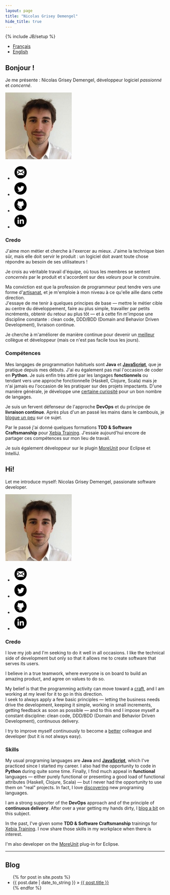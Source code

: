 ```yaml
---
layout: page
title: "Nicolas Grisey Demengel"
hide_title: true
---
```

{% include JB/setup %}

<ul id="index-tabs" class="nav nav-tabs">
  <li class="active"><a href="#intro-fr">Français</a></li>
  <li><a href="#intro-en">English</a></li>
</ul>

<div id="intro-fr">

<h2>Bonjour !</h2>

<p>Je me présente : Nicolas Grisey Demengel, développeur logiciel <em>passionné</em> et <em>concerné</em>.</p>

<div id="me">
  <img id="photo" src="img/photo.jpeg" alt="Photo de Nicolas" />
  <ul id="social">
    <li><a href="mailto:nicolas.demengel@gmail.com" title="Contactez-moi !" target="_blank"><img src="/img/iconmonstr-email-9-icon-48.png" alt="Logo Email" /></a></li>
    <li><a href="https://twitter.com/NicolasDemengel" title="Mon compte Twitter"><img alt="Logo Twitter" src="/img/iconmonstr-twitter-4-icon-48.png" /></a></li>
    <li><a href="https://github.com/ndemengel" title="Mon compte Github"><img alt="Logo Github" src="/img/iconmonstr-github-9-icon-48.png" /></a></li>
    <li><a href="http://www.linkedin.com/in/nicolasdemengel" title="Mon compte LinkedIn"><img alt="Logo LinkedIn" src="/img/iconmonstr-linkedin-4-icon-48.png" /></a></li>
  </ul>
</div>

<h3>Credo</h3>

<p>J'aime mon métier et cherche à l'exercer au mieux. J'aime la technique bien sûr, mais elle doit servir le produit : un logiciel doit avant toute chose répondre au besoin de ses utilisateurs !</p>

<p>Je crois au véritable travail d'équipe, où tous les membres se sentent <em>concernés</em> par le produit et s'accordent sur des <em>valeurs</em> pour le construire.</p>

<p>Ma conviction est que la profession de programmeur peut tendre vers une forme d'<a href="http://manifesto.softwarecraftsmanship.org/">artisanat</a>, et je m'emploie à mon niveau à ce qu'elle aille dans cette direction.<br>
J'essaye de me tenir à quelques principes de base &mdash; mettre le métier cible au centre du développement, faire au plus simple, travailler par petits incréments, obtenir du retour au plus tôt &mdash; et à cette fin m'impose une discipline constante : clean code, DDD/BDD (Domain and Behavior Driven Development), livraison continue.</p>

<p>Je cherche à m'améliorer de manière continue pour devenir un <a href="http://www.kitchensoap.com/2012/10/25/on-being-a-senior-engineer/">meilleur</a> collègue et développeur (mais ce n'est pas facile tous les jours).</p>

<h3>Compétences</h3>

<p>Mes langages de programmation habituels sont <strong>Java</strong> et <strong><a href="http://blog.xebia.fr/2012/04/12/javascript-core-par-nicolas-demengel-et-francois-sarradin/">JavaScript</a></strong>, que je pratique depuis mes débuts. J'ai eu également pas mal l'occasion de coder en <strong>Python</strong>. Je suis enfin très attiré par les langages <strong>fonctionnels</strong> ou tendant vers une approche fonctionnelle (Haskell, Clojure, Scala) mais je n'ai jamais eu l'occasion de les pratiquer sur des projets impactants. D'une manière générale, je développe une <a href="http://blog.xebia.fr/2011/09/15/paradigmes-de-programmation-par-nicolas-demengel/">certaine curiosité</a> pour un bon nombre de langages.</p>

<p>Je suis un fervent défenseur de l'approche <strong>DevOps</strong> et du principe de <strong>livraison continue</strong>. Après plus d'un an passé les mains dans le cambouis, je <a href="{{ BASE_PATH }}/2014/05/15/continuous-delivery-recipes-introduction">blogue un peu</a> sur ce sujet.</p>

<p>Par le passé j'ai donné quelques formations <strong>TDD & Software Craftsmanship</strong> pour <a href="http://training.xebia.fr/formations-java-jee/formation-tdd-software-craftsmanship.html">Xebia Training</a>. J'essaie aujourd'hui encore de partager ces compétences sur mon lieu de travail.</p>

<p>Je suis également développeur sur le plugin <a href="http://moreunit.sourceforge.net">MoreUnit</a> pour Eclipse et IntelliJ.</p>

</div>

<div id="intro-en">

<h2>Hi!</h2>

<p>Let me introduce myself: Nicolas Grisey Demengel, passionate software developer.</p>

<div id="me">
  <img id="photo" src="img/photo.jpeg" alt="Photo de Nicolas" />
  <ul id="social">
    <li><a href="mailto:nicolas.demengel@gmail.com" title="Contact me!" target="_blank"><img src="/img/iconmonstr-email-9-icon-48.png" alt="Logo Email" /></a></li>
    <li><a href="https://twitter.com/NicolasDemengel" title="My Twitter profile"><img alt="Logo Twitter" src="/img/iconmonstr-twitter-4-icon-48.png" /></a></li>
    <li><a href="https://github.com/ndemengel" title="My Github profile"><img alt="Logo Github" src="/img/iconmonstr-github-9-icon-48.png" /></a></li>
    <li><a href="http://www.linkedin.com/in/nicolasdemengel" title="My LinkedIn profile"><img alt="Logo LinkedIn" src="/img/iconmonstr-linkedin-4-icon-48.png" /></a></li>
  </ul>
</div>

<h3>Credo</h3>

<p>I love my job and I'm seeking to do it well in all occasions. I like the technical side of development but only so that it allows me to create software that serves its users.</p>

<p>I believe in a true teamwork, where everyone is on board to build an amazing product, and agree on values to do so.</p>

<p>My belief is that the programming activity can move toward a <a href="http://manifesto.softwarecraftsmanship.org">craft</a>, and I am working at my level for it to go in this direction.<br>
I seek to always apply a few basic principles &mdash; letting the business needs drive the development, keeping it simple, working in small increments, getting feedback as soon as possible &mdash; and to this end I impose myself a constant discipline: clean code, DDD/BDD (Domain and Behavior Driven Development), continuous delivery.</p>

<p>I try to improve myself continuously to become a <a href="http://www.kitchensoap.com/2012/10/25/on-being-a-senior-engineer/">better</a> colleague and developer (but it is not always easy).</p>

<h3>Skills</h3>

<p>My usual programing languages are <strong>Java</strong> and <strong><a href="http://blog.xebia.fr/2012/04/12/javascript-core-par-nicolas-demengel-et-francois-sarradin/">JavaScript</a></strong>, which I've practiced since I started my career. I also had the opportunity to code in <strong>Python</strong> during quite some time. Finally, I find much appeal in <strong>functional</strong> languages &mdash; either purely functional or presenting a good load of functional attributes (Haskell, Clojure, Scala) &mdash; but I never had the opportunity to use them on &quot;real&quot; projects. In fact, I love <a href="http://blog.xebia.fr/2011/09/15/paradigmes-de-programmation-par-nicolas-demengel/">discovering</a> new programing languages.</p>

<p>I am a strong supporter of the <strong>DevOps</strong> approach and of the principle of <strong>continuous delivery</strong>. After over a year getting my hands dirty, I <a href="{{ BASE_PATH }}/2014/05/15/continuous-delivery-recipes-introduction">blog a bit</a> on this subject.</p>

<p>In the past, I've given some <strong>TDD & Software Craftsmanship</strong> trainings for <a href="http://training.xebia.fr/formations-java-jee/formation-tdd-software-craftsmanship.html">Xebia Training</a>. I now share those skills in my workplace when there is interest.</p>

<p>I'm also developer on the <a href="http://moreunit.sourceforge.net">MoreUnit</a> plug-in for Eclipse.</p>

</div>

<script>
  (function prepareTabs() {
    var tabs = document.querySelectorAll('#index-tabs li');
    var forEachTab = [].forEach.bind(tabs);
    var tabContents = {};

    forEachTab(function initTab(tab) {
      var link = tab.children[0];
      var tabHref = link.href;
      var tabContentId = tabHref.substr(tabHref.indexOf('#') + 1);
      var tabContent = document.getElementById(tabContentId);
      tabContents[tabHref] = tabContent;

      if (tab.className === 'active') {
        tabContent.style.display = 'block';
      }
      else {
        tabContent.style.display = 'none';
      }

      link.onclick = function onTabClick() {
        forEachTab(function toggleTab(t) {
          var th = t.children[0].href;
          var tc = tabContents[th];
          if (th === tabHref) {
            tc.style.display = 'block';
            t.className = 'active';
          }
          else {
            tc.style.display = 'none';
            t.className = '';
          }
        });
        return false;
      };
    });
  })();
</script>

<hr>

<h2>Blog</h2>

<ul class="posts">
  {% for post in site.posts %}
    <li><span>{{ post.date | date_to_string }}</span> &raquo; <a href="{{ BASE_PATH }}{{ post.url }}">{{ post.title }}</a></li>
  {% endfor %}
</ul>

